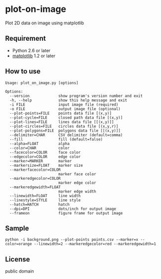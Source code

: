 plot-on-image
===================
Plot 2D data on image using matplotlib


Requirement
-----------
* Python 2.6 or later
* [matplotlib](http://matplotlib.org/) 1.2 or later

How to use
----------
	Usage: plot_on_image.py [options]

	Options:
	  --version             show program's version number and exit
	  -h, --help            show this help message and exit
	  -i FILE               input image file (required)
	  -o FILE               output image file (optional)
	  --plot-points=FILE    points data file [(x,y)]
	  --plot-cycle=FILE     closed path data file [(x,y)]
	  --plot-lines=FILE     lines data file [[(x,y)]]
	  --plot-circles=FILE   circles data file [(x,y,r)]
	  --plot-polygons=FILE  polygons data file [[(x,y)]]
	  --delimiter=CHAR      CSV delimiter (default=comma)
	  --fill                fill (default=false)
	  --alpha=FLOAT         alpha
	  --color=CHAR          color
	  --facecolor=COLOR     face color
	  --edgecolor=COLOR     edge color
	  --marker=MARKER       marker
	  --markersize=FLOAT    marker size
	  --markerfacecolor=COLOR
	                        marker face color
	  --markeredgecolor=COLOR
	                        marker edge color
	  --markeredgewidth=FLOAT
	                        marker edge width
	  --linewidth=FLOAT     line width
	  --linestyle=STYLE     line style
	  --hatch=HATCH         hatch
	  --dpi=DPI             dots/inch for output image
	  --frameon             figure frame for output image

Sample
------
	python -i background.png --plot-points points.csv --marker=x --color=orange --linewidth=2 --markeredgecolor=red --markeredgewidth=1

License
------
public domain
